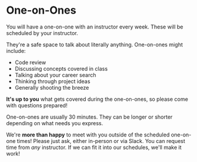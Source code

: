 # One-on-Ones

You will have a one-on-one with an instructor every week. These will be scheduled by your instructor.

They're a safe space to talk about literally anything. One-on-ones might include:
- Code review
- Discussing concepts covered in class
- Talking about your career search
- Thinking through project ideas
- Generally shooting the breeze

**It's up to you** what gets covered during the one-on-ones, so please come with questions prepared!

One-on-ones are usually 30 minutes. They can be longer or shorter depending on what needs you express.

We're **more than happy** to meet with you outside of the scheduled one-on-one times! Please just ask, either in-person or via Slack. You can request time from *any* instructor. If we can fit it into our schedules, we'll make it work!
